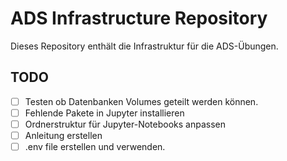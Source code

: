 # ADS Infrastructure Repository

Dieses Repository enthält die Infrastruktur für die ADS-Übungen.

## TODO
- [ ] Testen ob Datenbanken Volumes geteilt werden können.
- [ ] Fehlende Pakete in Jupyter installieren
- [ ] Ordnerstruktur für Jupyter-Notebooks anpassen
- [ ] Anleitung erstellen
- [ ] .env file erstellen und verwenden.